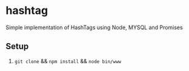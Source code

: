 # hashtag

Simple implementation of HashTags using Node, MYSQL and Promises

## Setup
1. `git clone` && `npm install` && `node bin/www`

